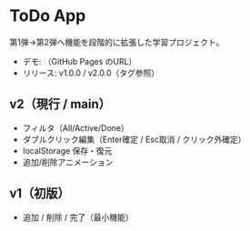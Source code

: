 # ToDo App
第1弾→第2弾へ機能を段階的に拡張した学習プロジェクト。

- デモ: （GitHub Pages のURL）
- リリース: v1.0.0 / v2.0.0（タグ参照）

## v2（現行 / main）
- フィルタ（All/Active/Done）
- ダブルクリック編集（Enter確定 / Esc取消 / クリック外確定）
- localStorage 保存・復元
- 追加/削除アニメーション

## v1（初版）
- 追加 / 削除 / 完了（最小機能）
